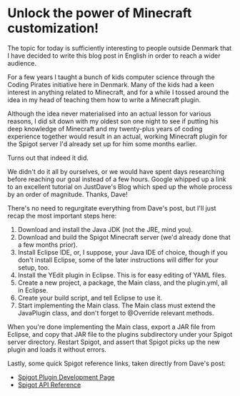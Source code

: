# Unlock the power of Minecraft customization!

<!--
date: 2019-02-19
excerpt: This guide demystifies the process of developing your own Minecraft plugins for Spigot servers. Combining coding expertise with Minecraft passion, it offers a concise, step-by-step approach to creating functional plugins. Learn to set up your development environment, write essential code, and deploy your creations seamlessly. Whether you're a seasoned coder or a Minecraft enthusiast looking to expand your skills, this book provides the tools to bring your unique Minecraft visions to life.
-->

The topic for today is sufficiently interesting to people outside Denmark that I have decided to write this blog post in English in order to reach a wider audience.

For a few years I taught a bunch of kids computer science through the Coding Pirates initiative here in Denmark. Many of the kids had a keen interest in anything related to Minecraft, and for a while I tossed around the idea in my head of teaching them how to write a Minecraft plugin.

Although the idea never materialised into an actual lesson for various reasons, I did sit down with my oldest son one night to see if putting his deep knowledge of Minecraft and my twenty-plus years of coding experience together would result in an actual, working Minecraft plugin for the Spigot server I'd already set up for him some months earlier.

Turns out that indeed it did.

We didn't do it all by ourselves, or we would have spent days researching before reaching our goal instead of a few hours. Google whipped up a link to an excellent tutorial on JustDave's Blog which sped up the whole process by an order of magnitude. Thanks, Dave!

There's no need to regurgitate everything from Dave's post, but I'll just recap the most important steps here:

  1. Download and install the Java JDK (not the JRE, mind you).
  2. Download and build the Spigot Minecraft server (we'd already done that a few months prior).
  3. Install Eclipse IDE, or, I suppose, your Java IDE of choice, though if you don't install Eclipse, some of the later instructions will differ for your setup, too.
  4. Install the YEdit plugin in Eclipse. This is for easy editing of YAML files.
  5. Create a new project, a package, the Main class, and the plugin.yml, all in Eclipse.
  6. Create your build script, and tell Eclipse to use it.
  7. Start implementing the Main class. The Main class must extend the JavaPlugin class, and don't forget to @Override relevant methods.

When you're done implementing the Main class, export a JAR file from Eclipse, and copy that JAR file to the plugins subdirectory under your Spigot server directory. Restart Spigot, and assert that Spigot picks up the new plugin and loads it without errors.

Lastly, some quick Spigot reference links, taken directly from Dave's post:

  - [Spigot Plugin Development Page](http://www.spigotmc.org/wiki/spigot-plugin-development/)
  - [Spigot API Reference](https://hub.spigotmc.org/javadocs/spigot/)


